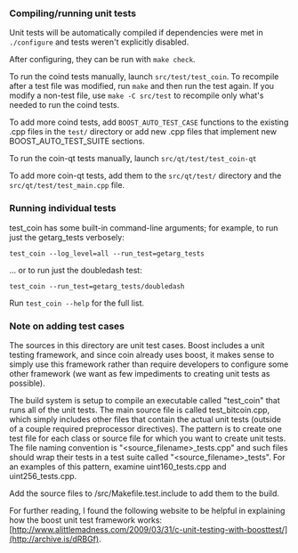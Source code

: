 ### Compiling/running unit tests

Unit tests will be automatically compiled if dependencies were met in `./configure`
and tests weren't explicitly disabled.

After configuring, they can be run with `make check`.

To run the coind tests manually, launch `src/test/test_coin`. To recompile
after a test file was modified, run `make` and then run the test again. If you
modify a non-test file, use `make -C src/test` to recompile only what's needed
to run the coind tests.

To add more coind tests, add `BOOST_AUTO_TEST_CASE` functions to the existing
.cpp files in the `test/` directory or add new .cpp files that
implement new BOOST_AUTO_TEST_SUITE sections.

To run the coin-qt tests manually, launch `src/qt/test/test_coin-qt`

To add more coin-qt tests, add them to the `src/qt/test/` directory and
the `src/qt/test/test_main.cpp` file.

### Running individual tests

test_coin has some built-in command-line arguments; for
example, to run just the getarg_tests verbosely:

    test_coin --log_level=all --run_test=getarg_tests

... or to run just the doubledash test:

    test_coin --run_test=getarg_tests/doubledash

Run `test_coin --help` for the full list.

### Note on adding test cases

The sources in this directory are unit test cases.  Boost includes a
unit testing framework, and since coin already uses boost, it makes
sense to simply use this framework rather than require developers to
configure some other framework (we want as few impediments to creating
unit tests as possible).

The build system is setup to compile an executable called "test_coin"
that runs all of the unit tests.  The main source file is called
test_bitcoin.cpp, which simply includes other files that contain the
actual unit tests (outside of a couple required preprocessor
directives).  The pattern is to create one test file for each class or
source file for which you want to create unit tests.  The file naming
convention is "<source_filename>_tests.cpp" and such files should wrap
their tests in a test suite called "<source_filename>_tests".  For an
examples of this pattern, examine uint160_tests.cpp and
uint256_tests.cpp.

Add the source files to /src/Makefile.test.include to add them to the build.

For further reading, I found the following website to be helpful in
explaining how the boost unit test framework works:
[http://www.alittlemadness.com/2009/03/31/c-unit-testing-with-boosttest/](http://archive.is/dRBGf).
